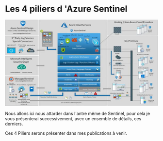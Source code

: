 # Les 4 piliers d 'Azure Sentinel

![](https://github.com/Sdeloison/Univers-Azure/blob/main/assets/2023/12/sentinel.webp?w=1024)

Nous allons ici nous attarder dans l'antre même de Sentinel, pour cela je vous présenterai successivement, avec un ensemble de détails, ces derniers.

Ces 4 Piliers serons présenter dans mes publications à venir.

